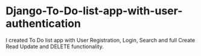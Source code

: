 # Django-To-Do-list-app-with-user-authentication
I created To Do list app with User Registration, Login, Search and full Create Read Update and DELETE functionality.
